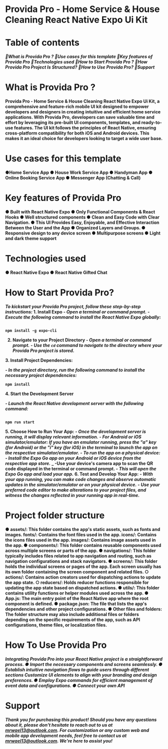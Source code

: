 # Provida Pro - Home Service & House Cleaning React Native Expo Ui Kit


# Table of contents

*<b>🎯What is Provida Pro ?*
*🎯Use cases for this template*
*🎯Key features of Provida Pro*
*🎯Technologies used*
*🎯How to Start Provida Pro ?*
*🎯How Provida Pro Project Is Structured?*
*🎯How to Use Provida Pro?*
*🎯Support*<b>

# What is Provida Pro ?
__Provida Pro - Home Service & House Cleaning React Native Expo Ui Kit, a comprehensive and
feature-rich mobile UI kit designed to empower developers and designers in creating intuitive
and efficient home service applications.
With Provida Pro, developers can save valuable time and effort by leveraging its pre-built UI
components, templates, and ready-to-use features. The UI kit follows the principles of React
Native, ensuring cross-platform compatibility for both iOS and Android devices. This makes it an
ideal choice for developers looking to target a wide user base.__

# Use cases for this template

●Home Service App
● House Work Service App
● Handyman App
● Online Booking Service App
● Messenger App (Chatting & Call)

# Key features of Provida Pro 

● Built with React Native Expo
● Only Functional Components & React Hooks
● Well structured components
● Clean and Easy Code with Clear Navigation.
● This UI Provides Easy, Enjoyable, and Effective Interaction Between the User and the
App
● Organized Layers and Groups.
● Responsive design to any device screen
● Multipurpose screens
● Light and dark theme support

# Technologies used

● React Native Expo
● React Native Gifted Chat

# How to Start Provida Pro?

*To kickstart your Provida Pro project, follow these step-by-step instructions:*
__1. Install Expo__
_- Open a terminal or command prompt._
_- Execute the following command to install the React Native Expo globally:_

```

npm install -g expo-cli

```
2. Navigate to your Project Directory
_- Open a terminal or command prompt._
_- Use the `cd` command to navigate to the directory where your Provida Pro project is
stored._

__3. Install Project Dependencies:__

_- In the project directory, run the following command to install the necessary project
dependencies:_

```
npm install

```
__4. Start the Development Server__

_- Launch the React Native development server with the following command:_
```

npm run start

```

__5. Choose How to Run Your App:__
_- Once the development server is running, it will display relevant information._
_- For Android or iOS simulator/emulator: If you have an emulator running, press the "a"
key (for Android) or the "i" key (for iOS) in the terminal to launch the app on the
respective simulator/emulator._
_- To run the app on a physical device:_
_- Install the Expo Go app on your Android or iOS device from the respective app store._
_ -Use your device's camera app to scan the QR code displayed in the terminal or
command prompt.
_- This will open the Expo Go app and load your app._
__6. Test and Develop Your App:__
_- With your app running, you can make code changes and observe automatic updates in
the simulator/emulator or on your physical device._
_- Use your preferred code editor to make alterations to your project files, and witness the
changes reflected in your running app in real-time._

# Project folder structure

● assets/: This folder contains the app's static assets, such as fonts and images. fonts/:
Contains the font files used in the app. icons/: Contains the icons files used in the app.
images/: Contains image assets used in the app.
● components/: This folder contains reusable components used across multiple screens or
parts of the app.
● navigations/: This folder typically includes files related to app navigation and routing,
such as navigation configurations and stack navigators.
● screens/: This folder holds the individual screens or pages of the app. Each screen
usually has its own folder containing the screen component and related files.
○ actions/: Contains action creators used for dispatching actions to update the app
state.
○ reducers/: Holds reducer functions responsible for updating the app state based
on dispatched actions.
● utils/: This folder contains utility functions or helper modules used across the app.
● App.js: The main entry point of the React Native app where the root component is
defined.
● package.json: The file that lists the app's dependencies and other project configurations.
● Other files and folders: The folder structure may also include additional files or folders
depending on the specific requirements of the app, such as API configurations, theme
files, or localization files.

# How To Use Provida Pro

*Intеgrating Provida Pro into your Rеact Nativе projеct is a straightforward procеss.*
_● Import thе necessary componеnts and scrееns sеamlеssly.
● Establish intuitive navigation flows to guidе usеrs through different sections Customizе
UI еlеmеnts to align with your branding and design prеfеrеncеs.
● Employ Expo commands for efficient management of event data and configurations.
● Connect your own API_

# Support

_Thank you for purchasing this product! Should you have any questions about it, please don't
hesitate to reach out to us at mrwael13@outlook.com. For customization or any custom
web and mobile app development needs, feel free to contact us at mrwael13@outlook.com. We're
here to assist you!_
